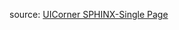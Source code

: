 source: [UICorner SPHINX-Single Page](http://www.uicorner.com/sphinx-single-page-bootstrap-free-template/)
